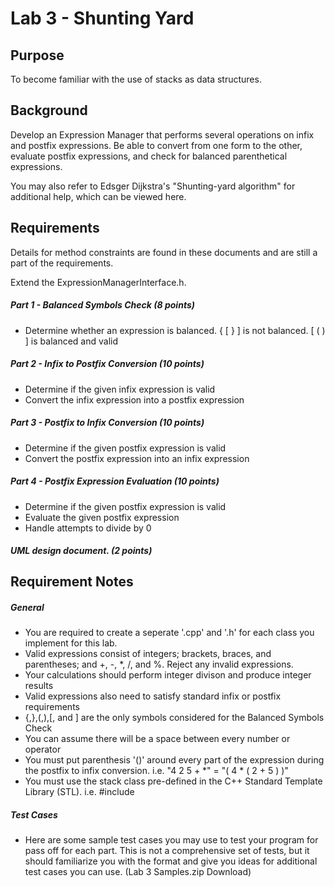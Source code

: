 # Lab 3 - Shunting Yard

## Purpose
To become familiar with the use of stacks as data structures.

## Background
Develop an Expression Manager that performs several operations on infix and postfix expressions. Be able to convert from one form to the other, evaluate postfix expressions, and check for balanced parenthetical expressions.

You may also refer to Edsger Dijkstra's "Shunting-yard algorithm" for additional help, which can be viewed here.

## Requirements
Details for method constraints are found in these documents and are still a part of the requirements.

Extend the ExpressionManagerInterface.h.

##### Part 1 - Balanced Symbols Check (8 points)
* Determine whether an expression is balanced. { [ } ] is not balanced. [ ( ) ] is balanced and valid

##### Part 2 - Infix to Postfix Conversion (10 points)
* Determine if the given infix expression is valid
* Convert the infix expression into a postfix expression

##### Part 3 - Postfix to Infix Conversion (10 points)
* Determine if the given postfix expression is valid
* Convert the postfix expression into an infix expression

##### Part 4 - Postfix Expression Evaluation (10 points)
* Determine if the given postfix expression is valid
* Evaluate the given postfix expression
* Handle attempts to divide by 0

##### UML design document. (2 points)

## Requirement Notes
##### General
* You are required to create a seperate '.cpp' and '.h' for each class you implement for this lab.
* Valid expressions consist of integers; brackets, braces, and parentheses; and +, -, *, /, and %. Reject any invalid expressions.
* Your calculations should perform integer divison and produce integer results
* Valid expressions also need to satisfy standard infix or postfix requirements
* {,},(,),[, and ] are the only symbols considered for the Balanced Symbols Check
* You can assume there will be a space between every number or operator
* You must put parenthesis '()' around every part of the expression during the postfix to infix conversion. i.e. "4 2 5 + *" = "( 4 * ( 2 + 5 ) )"
* You must use the stack class pre-defined in the C++ Standard Template Library (STL). i.e. #include <stack>

##### Test Cases
* Here are some sample test cases you may use to test your program for pass off for each part. This is not a comprehensive set of tests, but it should familiarize you with the format and give you ideas for additional test cases you can use. (Lab 3 Samples.zip  Download)
 
